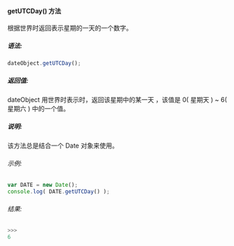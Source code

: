 #### getUTCDay() 方法

  根据世界时返回表示星期的一天的一个数字。

##### 语法:

  ```javascript
  dateObject.getUTCDay();
  ```

##### 返回值:

  dateObject 用世界时表示时，返回该星期中的某一天 ，该值是 0( 星期天 ) ~ 6( 星期六 ) 中的一个值。

##### 说明:

  该方法总是结合一个 Date 对象来使用。

###### 示例:

  ```javascript
  var DATE = new Date();
  console.log( DATE.getUTCDay() );
  ```

###### 结果:

  ```javascript
  >>>
  6
  ```
